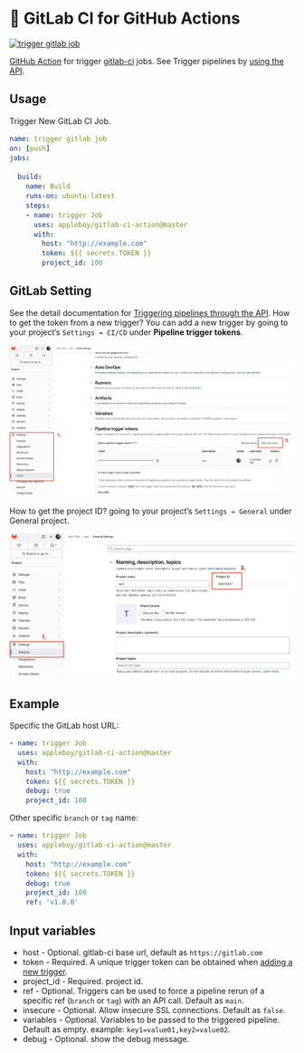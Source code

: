 # 🚀 GitLab CI for GitHub Actions

[![trigger gitlab job](https://github.com/appleboy/gitlab-ci-action/actions/workflows/ci.yml/badge.svg)](https://github.com/appleboy/gitlab-ci-action/actions/workflows/ci.yml)

[GitHub Action](https://github.com/features/actions) for trigger [gitlab-ci](https://about.gitlab.com/gitlab-ci) jobs. See Trigger pipelines by [using the API](https://docs.gitlab.com/ee/ci/triggers/index.html).

## Usage

Trigger New GitLab CI Job.

```yml
name: trigger gitlab job
on: [push]
jobs:

  build:
    name: Build
    runs-on: ubuntu-latest
    steps:
    - name: trigger Job
      uses: appleboy/gitlab-ci-action@master
      with:
        host: "http://example.com"
        token: ${{ secrets.TOKEN }}
        project_id: 100

```

## GitLab Setting

See the detail documentation for [Triggering pipelines through the API](https://docs.gitlab.com/ee/ci/triggers/). How to get the token from a new trigger? You can add a new trigger by going to your project’s `Settings ➔ CI/CD` under **Pipeline trigger tokens**.

![token](./images/newtoken.png)

How to get the project ID? going to your project’s `Settings ➔ General` under General project.

![projectID](./images/setting.png)

## Example

Specific the GitLab host URL:

```yml
- name: trigger Job
  uses: appleboy/gitlab-ci-action@master
  with:
    host: "http://example.com"
    token: ${{ secrets.TOKEN }}
    debug: true
    project_id: 100
```

Other specific `branch` or `tag` name:

```yml
- name: trigger Job
  uses: appleboy/gitlab-ci-action@master
  with:
    host: "http://example.com"
    token: ${{ secrets.TOKEN }}
    debug: true
    project_id: 100
    ref: 'v1.0.0'
```

## Input variables

* host - Optional. gitlab-ci base url, default as `https://gitlab.com`
* token - Required. A unique trigger token can be obtained when [adding a new trigger](https://docs.gitlab.com/ee/ci/triggers/index.html).
* project_id - Required. project id.
* ref - Optional. Triggers can be used to force a pipeline rerun of a specific ref (`branch` or `tag`) with an API call. Default as `main`.
* insecure - Optional. Allow insecure SSL connections. Default as `false`.
* variables - Optional. Variables to be passed to the triggered pipeline. Default as empty. example: `key1=value01,key2=value02`.
* debug - Optional. show the debug message.
